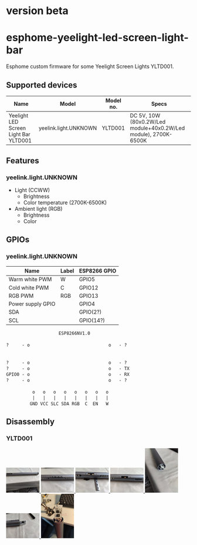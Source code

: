 # version beta

# esphome-yeelight-led-screen-light-bar

Esphome custom firmware for some Yeelight Screen Lights YLTD001.


## Supported devices

| Name                                             | Model                     | Model no.   | Specs                                                            |
| ------------------------------------------------ | ------------------------- | ----------- | ---------------------------------------------------------------- |
| Yeelight LED Screen Light Bar YLTD001            | yeelink.light.UNKNOWN     | YLTD001     | DC 5V, 10W (80x0.2W/Led module+40x0.2W/Led module), 2700K-6500K  |



## Features

### yeelink.light.UNKNOWN

- Light (CCWW)
  - Brightness
  - Color temperature (2700K-6500K)
- Ambient light  (RGB)
  - Brightness
  - Color

## GPIOs

### yeelink.light.UNKNOWN

| Name                | Label  | ESP8266 GPIO |
| ------------------- | ------ | ------------ |
| Warm white PWM      | W      | GPIO5        |
| Cold white PWM      | C      | GPIO12       |
| RGB PWM             | RGB    | GPIO13       |
| Power supply GPIO   |        | GPIO4        |
| SDA                 |        | GPIO(2?)     |
| SCL                 |        | GPIO(14?)    |


```
                    ESP8266NV1.0

?     - o                              o   - ?


?     - o                              o   - ?
?     - o                              o   - TX
GPIO0 - o                              o   - RX
?     - o                              o   - ? 

          o   o   o   o   o   o   o   o
          |   |   |   |   |   |   |   |
         GND VCC SLC SDA RGB  C  EN   W  
```


## Disassembly

### YLTD001

<a href="https://github.com/dckiller51/esphome-yeelight-led-screen-light-bar/blob/main/images/01.jpg" target="_blank">
<img src="https://github.com/dckiller51/esphome-yeelight-led-screen-light-bar/blob/main/images/thumbnails/01.jpg" width="18%">
</a>

<a href="https://github.com/dckiller51/esphome-yeelight-led-screen-light-bar/blob/main/images/02.jpg" target="_blank">
<img src="https://github.com/dckiller51/esphome-yeelight-led-screen-light-bar/blob/main/images/thumbnails/02.jpg" width="18%">
</a>

<a href="https://github.com/dckiller51/esphome-yeelight-led-screen-light-bar/blob/main/images/03.jpg" target="_blank">
<img src="https://github.com/dckiller51/esphome-yeelight-led-screen-light-bar/blob/main/images/thumbnails/03.jpg" width="18%">
</a>

<a href="https://github.com/dckiller51/esphome-yeelight-led-screen-light-bar/blob/main/images/04.jpg" target="_blank">
<img src="https://github.com/dckiller51/esphome-yeelight-led-screen-light-bar/blob/main/images/thumbnails/04.jpg" width="18%">
</a>

<a href="https://github.com/dckiller51/esphome-yeelight-led-screen-light-bar/blob/main/images/05.jpg" target="_blank">
<img src="https://github.com/dckiller51/esphome-yeelight-led-screen-light-bar/blob/main/images/thumbnails/05.jpg" width="18%">
</a>

<a href="https://github.com/dckiller51/esphome-yeelight-led-screen-light-bar/blob/main/images/06.jpg" target="_blank">
<img src="https://github.com/dckiller51/esphome-yeelight-led-screen-light-bar/blob/main/images/thumbnails/06.jpg" width="18%">
</a>

<a href="https://github.com/dckiller51/esphome-yeelight-led-screen-light-bar/blob/main/images/connexion.jpg" target="_blank">
<img src="https://github.com/dckiller51/esphome-yeelight-led-screen-light-bar/blob/main/images/thumbnails/connexion.jpg" width="18%">
</a>